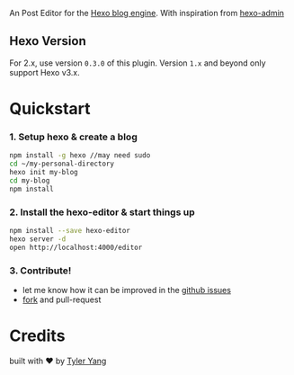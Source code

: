 An Post Editor for the [Hexo blog engine](http://hexo.io). With inspiration from [hexo-admin](https://raw.githubusercontent.com/jaredly/hexo-admin) 

## Hexo Version

For 2.x, use version `0.3.0` of this plugin. Version `1.x` and beyond only
support Hexo v3.x.

# Quickstart
### 1. Setup hexo & create a blog
```sh
npm install -g hexo //may need sudo
cd ~/my-personal-directory
hexo init my-blog
cd my-blog
npm install
```
### 2. Install the hexo-editor & start things up
```sh
npm install --save hexo-editor
hexo server -d
open http://localhost:4000/editor
```

### 3. Contribute!
- let me know how it can be improved in the [github
  issues](https://github.com/tyleryang/hexo-editor/issues)
- [fork](https://github.com/tyleryang/hexo-editor) and pull-request

# Credits

built with ❤ by [Tyler Yang](http://tyleryang.com)
